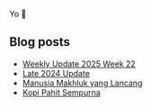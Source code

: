 Yo :wave:

## Blog posts
<!-- BLOG-POST-LIST:START -->
- [Weekly Update 2025 Week 22](https://akhyar.js.org/weekly-update-2025-week-22/)
- [Late 2024 Update](https://akhyar.js.org/update-for-2025/)
- [Manusia Makhluk yang Lancang](https://akhyar.js.org/manusia-makhluk-yang-lancang/)
- [Kopi Pahit Sempurna](https://akhyar.js.org/kopi-pahit-sempurna/)
<!-- BLOG-POST-LIST:END -->
